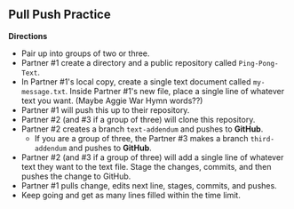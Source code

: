 ## Pull Push Practice

**Directions**


- Pair up into groups of two or three.
- Partner #1 create a directory and a public repository called `Ping-Pong-Text`.
- In Partner #1's local copy, create a single text document called `my-message.txt`. Inside Partner #1's new file, place a single line of whatever text you want. (Maybe Aggie War Hymn words??)
- Partner #1 will push this up to their repository.
- Partner #2 (and #3 if a group of three) will clone this repository.
- Partner #2 creates a branch `text-addendum` and pushes to **GitHub**.
  - If you are a group of three, the Partner #3 makes a branch `third-addendum` and pushes to **GitHub**.
- Partner #2 (and #3 if a group of three) will add a single line of whatever text they want to the text file. Stage the changes, commits, and then pushes the change to GitHub.
- Partner #1 pulls change, edits next line, stages, commits, and pushes.
- Keep going and get as many lines filled within the time limit.